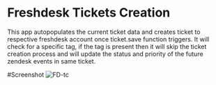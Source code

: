 # Freshdesk Tickets Creation
This app autopopulates the current ticket data and creates ticket to respective freshdesk account once ticket.save function triggers.
It will check for a specific tag, if the tag is present then it will skip the ticket creation process and will update the status and priority of the future zendesk events in same ticket.

#Screenshot
![FD-tc](https://github.com/SankettPatel/CRM-to-CRM-ticket-creation/assets/48343143/686a9f84-322d-4196-9d62-0afabc6de255)

